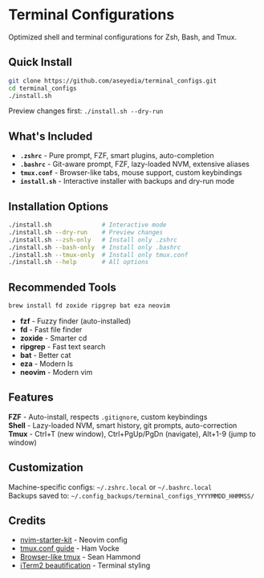 # Terminal Configurations

Optimized shell and terminal configurations for Zsh, Bash, and Tmux.

## Quick Install

```bash
git clone https://github.com/aseyedia/terminal_configs.git
cd terminal_configs
./install.sh
```

Preview changes first: `./install.sh --dry-run`

## What's Included

- **`.zshrc`** - Pure prompt, FZF, smart plugins, auto-completion
- **`.bashrc`** - Git-aware prompt, FZF, lazy-loaded NVM, extensive aliases
- **`tmux.conf`** - Browser-like tabs, mouse support, custom keybindings
- **`install.sh`** - Interactive installer with backups and dry-run mode

## Installation Options

```bash
./install.sh              # Interactive mode
./install.sh --dry-run    # Preview changes
./install.sh --zsh-only   # Install only .zshrc
./install.sh --bash-only  # Install only .bashrc
./install.sh --tmux-only  # Install only tmux.conf
./install.sh --help       # All options
```

## Recommended Tools

```bash
brew install fd zoxide ripgrep bat eza neovim
```

- **fzf** - Fuzzy finder (auto-installed)
- **fd** - Fast file finder
- **zoxide** - Smarter cd
- **ripgrep** - Fast text search
- **bat** - Better cat
- **eza** - Modern ls
- **neovim** - Modern vim

## Features

**FZF** - Auto-install, respects `.gitignore`, custom keybindings  
**Shell** - Lazy-loaded NVM, smart history, git prompts, auto-correction  
**Tmux** - Ctrl+T (new window), Ctrl+PgUp/PgDn (navigate), Alt+1-9 (jump to window)

## Customization

Machine-specific configs: `~/.zshrc.local` or `~/.bashrc.local`  
Backups saved to: `~/.config_backups/terminal_configs_YYYYMMDD_HHMMSS/`

## Credits

- [nvim-starter-kit](https://github.com/bcampolo/nvim-starter-kit) - Neovim config
- [tmux.conf guide](https://hamvocke.com/blog/a-guide-to-customizing-your-tmux-conf/) - Ham Vocke
- [Browser-like tmux](https://www.seanh.cc/2020/12/30/how-to-make-tmux's-windows-behave-like-browser-tabs/) - Sean Hammond
- [iTerm2 beautification](https://medium.com/airfrance-klm/beautify-your-iterm2-and-prompt-40f148761a49) - Terminal styling
